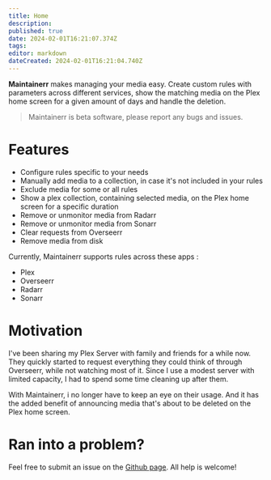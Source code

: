 ```yaml
---
title: Home
description: 
published: true
date: 2024-02-01T16:21:07.374Z
tags: 
editor: markdown
dateCreated: 2024-02-01T16:21:04.740Z
---
```


<b>Maintainerr</b> makes managing your media easy. Create custom rules with parameters across different services, show the matching media on the Plex home screen for a given amount of days and handle the deletion.

> Maintainerr is beta software, please report any bugs and issues.

# Features
- Configure rules specific to your needs
- Manually add media to a collection, in case it's not included in your rules
- Exclude  media for some or all rules
- Show a plex collection, containing selected media, on the Plex home screen for a specific duration
- Remove or unmonitor media from Radarr
- Remove or unmonitor media from Sonarr
- Clear requests from Overseerr
- Remove media from disk

Currently, Maintainerr supports rules across these apps :

- Plex
- Overseerr
- Radarr
- Sonarr

# Motivation

I've been sharing my Plex Server with family and friends for a while now. They quickly started to request everything they could think of through Overseerr, while not watching most of it. Since I use a modest server with limited capacity, I had to spend some time cleaning up after them.

With Maintainerr, i no longer have to keep an eye on their usage. And it has the added benefit of announcing media that's about to be deleted on the Plex home screen.

# Ran into a problem?

Feel free to submit an issue on the [Github page](https://github.com/jorenn92/Maintainerr/issues). All help is welcome!